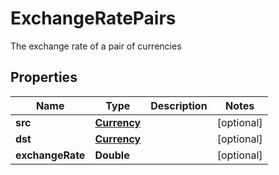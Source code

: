 

# ExchangeRatePairs

The exchange rate of a pair of currencies

## Properties

| Name | Type | Description | Notes |
|------------ | ------------- | ------------- | -------------|
|**src** | [**Currency**](Currency.md) |  |  [optional] |
|**dst** | [**Currency**](Currency.md) |  |  [optional] |
|**exchangeRate** | **Double** |  |  [optional] |



